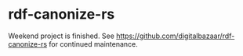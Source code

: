 # rdf-canonize-rs

Weekend project is finished. See https://github.com/digitalbazaar/rdf-canonize-rs for continued maintenance.

